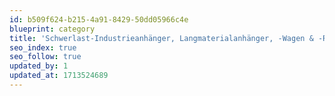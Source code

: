 ```yaml
---
id: b509f624-b215-4a91-8429-50dd05966c4e
blueprint: category
title: 'Schwerlast-Industrieanhänger, Langmaterialanhänger, -Wagen & -Roller'
seo_index: true
seo_follow: true
updated_by: 1
updated_at: 1713524689
---
```


